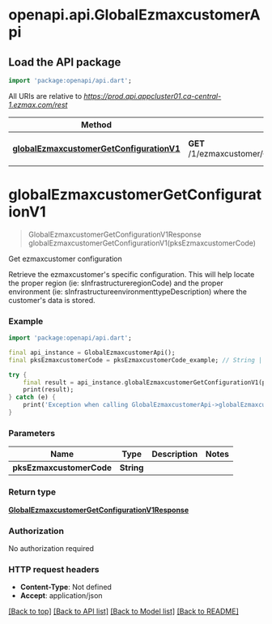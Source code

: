 # openapi.api.GlobalEzmaxcustomerApi

## Load the API package
```dart
import 'package:openapi/api.dart';
```

All URIs are relative to *https://prod.api.appcluster01.ca-central-1.ezmax.com/rest*

Method | HTTP request | Description
------------- | ------------- | -------------
[**globalEzmaxcustomerGetConfigurationV1**](GlobalEzmaxcustomerApi.md#globalezmaxcustomergetconfigurationv1) | **GET** /1/ezmaxcustomer/{pksEzmaxcustomerCode}/getConfiguration | Get ezmaxcustomer configuration


# **globalEzmaxcustomerGetConfigurationV1**
> GlobalEzmaxcustomerGetConfigurationV1Response globalEzmaxcustomerGetConfigurationV1(pksEzmaxcustomerCode)

Get ezmaxcustomer configuration

Retrieve the ezmaxcustomer's specific configuration. This will help locate the proper region (ie: sInfrastructureregionCode) and the proper environment (ie: sInfrastructureenvironmenttypeDescription) where the customer's data is stored.

### Example
```dart
import 'package:openapi/api.dart';

final api_instance = GlobalEzmaxcustomerApi();
final pksEzmaxcustomerCode = pksEzmaxcustomerCode_example; // String | 

try {
    final result = api_instance.globalEzmaxcustomerGetConfigurationV1(pksEzmaxcustomerCode);
    print(result);
} catch (e) {
    print('Exception when calling GlobalEzmaxcustomerApi->globalEzmaxcustomerGetConfigurationV1: $e\n');
}
```

### Parameters

Name | Type | Description  | Notes
------------- | ------------- | ------------- | -------------
 **pksEzmaxcustomerCode** | **String**|  | 

### Return type

[**GlobalEzmaxcustomerGetConfigurationV1Response**](GlobalEzmaxcustomerGetConfigurationV1Response.md)

### Authorization

No authorization required

### HTTP request headers

 - **Content-Type**: Not defined
 - **Accept**: application/json

[[Back to top]](#) [[Back to API list]](../README.md#documentation-for-api-endpoints) [[Back to Model list]](../README.md#documentation-for-models) [[Back to README]](../README.md)

